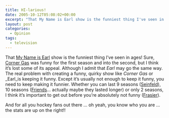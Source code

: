 ```yaml
---
title: HI-larious!
date: 2005-10-12T05:08:02+00:00
excerpt: "That My Name is Earl show is the funniest thing I've seen in ages! Sure, Corner Gas was funny for the first season and"
layout: post
categories:
  - Opinion
tags:
  - television
---
```

That [My Name is Earl](http://www.tv.com/shows/my-name-is-earl/) show is the funniest thing I&#8217;ve seen in ages! Sure, [Corner Gas](http://www.cornergas.com/) was funny for the first season and into the second, but I think it&#8217;s lost some of its appeal. Although I admit that _Earl_ may go the same way. The real problem with creating a funny, quirky show like _Corner Gas_ or _Earl_is keeping it funny. Except it&#8217;s usually not enough to keep it funny, you need to keep making it funnier. Whether you can last 9 seasons ([Seinfeld](http://www.tv.com/shows/seinfeld/)), 10 seasons ([Friends](http://www2.warnerbros.com/friendstv/index.html)&#8230; actually maybe they lasted longer) or only 2 seasons, I think it&#8217;s important to get out before you&#8217;re absolutely not funny ([Frasier](http://www.tv.com/shows/frasier/)).

And for all you hockey fans out there &#8230; oh yeah, you know who you are &#8230; the stats are up on the right!!